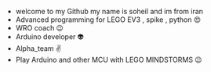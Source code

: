 - welcome to my Github my name is soheil and im from iran
- Advanced programming for LEGO EV3 , spike , python 😍
- WRO coach 😉
- Arduino developer 👽
- Alpha_team ✌️ 
- Play Arduino and other MCU with LEGO MINDSTORMS 😉
  

